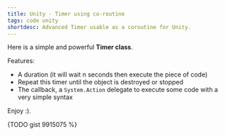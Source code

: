 ```yaml
---
title: Unity - Timer using co-routine
tags: code unity
shortdesc: Advanced Timer usable as a coroutine for Unity.
---
```


Here is a simple and powerful **Timer class**.

Features:

- A duration (it will wait n seconds then execute the piece of code)
- Repeat this timer until the object is destroyed or stopped
- The callback, a ``System.Action`` delegate to execute some code with a very simple syntax

Enjoy :).

{TODO gist 9915075 %}
